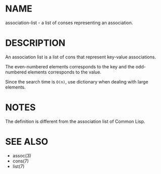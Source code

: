 # NAME
association-list - a list of conses representing an association.

# DESCRIPTION
An association list is a list of cons that represent key-value associations.

The even-numbered elements corresponds to the key and the odd-numbered elements corresponds to the value.

Since the search time is `O(n)`, use dictionary when dealing with large elements.

# NOTES
The definition is different from the association list of Common Lisp.

# SEE ALSO
- assoc(3)
- cons(7)
- list(7)
